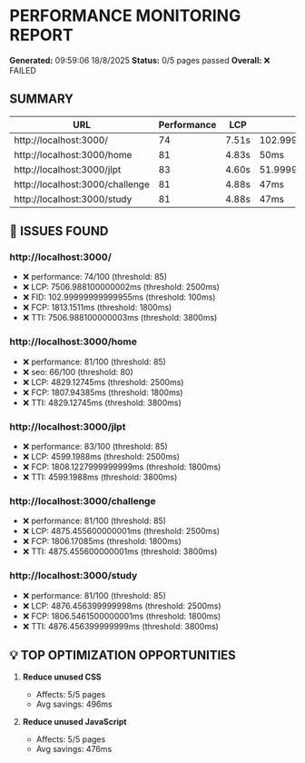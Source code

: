 # PERFORMANCE MONITORING REPORT

**Generated:** 09:59:06 18/8/2025
**Status:** 0/5 pages passed
**Overall:** ❌ FAILED

## SUMMARY

| URL | Performance | LCP | FID | CLS | Status |
|-----|-------------|-----|-----|-----|--------|
| http://localhost:3000/ | 74 | 7.51s | 102.99999999999955ms | 0.013 | ❌ |
| http://localhost:3000/home | 81 | 4.83s | 50ms | N/A | ❌ |
| http://localhost:3000/jlpt | 83 | 4.60s | 51.99999999999909ms | N/A | ❌ |
| http://localhost:3000/challenge | 81 | 4.88s | 47ms | N/A | ❌ |
| http://localhost:3000/study | 81 | 4.88s | 47ms | N/A | ❌ |

## 🚨 ISSUES FOUND

### http://localhost:3000/
- ❌ performance: 74/100 (threshold: 85)
- ❌ LCP: 7506.988100000002ms (threshold: 2500ms)
- ❌ FID: 102.99999999999955ms (threshold: 100ms)
- ❌ FCP: 1813.1511ms (threshold: 1800ms)
- ❌ TTI: 7506.988100000003ms (threshold: 3800ms)

### http://localhost:3000/home
- ❌ performance: 81/100 (threshold: 85)
- ❌ seo: 66/100 (threshold: 80)
- ❌ LCP: 4829.12745ms (threshold: 2500ms)
- ❌ FCP: 1807.94385ms (threshold: 1800ms)
- ❌ TTI: 4829.12745ms (threshold: 3800ms)

### http://localhost:3000/jlpt
- ❌ performance: 83/100 (threshold: 85)
- ❌ LCP: 4599.1988ms (threshold: 2500ms)
- ❌ FCP: 1808.1227999999999ms (threshold: 1800ms)
- ❌ TTI: 4599.1988ms (threshold: 3800ms)

### http://localhost:3000/challenge
- ❌ performance: 81/100 (threshold: 85)
- ❌ LCP: 4875.455600000001ms (threshold: 2500ms)
- ❌ FCP: 1806.17085ms (threshold: 1800ms)
- ❌ TTI: 4875.455600000001ms (threshold: 3800ms)

### http://localhost:3000/study
- ❌ performance: 81/100 (threshold: 85)
- ❌ LCP: 4876.456399999998ms (threshold: 2500ms)
- ❌ FCP: 1806.5461500000001ms (threshold: 1800ms)
- ❌ TTI: 4876.456399999999ms (threshold: 3800ms)

## 💡 TOP OPTIMIZATION OPPORTUNITIES

1. **Reduce unused CSS**
   - Affects: 5/5 pages
   - Avg savings: 496ms

2. **Reduce unused JavaScript**
   - Affects: 5/5 pages
   - Avg savings: 476ms

